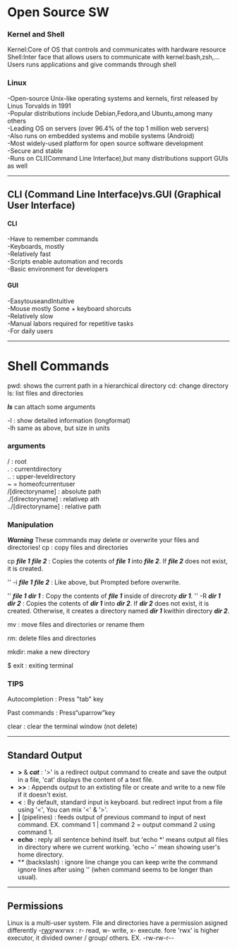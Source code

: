 # Open Source SW

### Kernel and Shell

Kernel:Core of OS that controls and communicates with hardware resource
Shell:Inter face that allows users to communicate with kernel:bash,zsh,…  Users runs applications and give commands through shell

### Linux

-Open-source Unix-like operating systems and kernels, first released by Linus Torvalds in 1991  
-Popular distributions include Debian,Fedora,and Ubuntu,among many others  
-Leading OS on servers (over 96.4% of the top 1 million web servers)  
-Also runs on embedded systems and mobile systems (Android)  
-Most widely-used platform for open source software development  
-Secure and stable  
-Runs on CLI(Command Line Interface),but many distributions support GUIs as well

---
## CLI (Command Line Interface)vs.GUI (Graphical User Interface)
#### CLI

-Have to remember commands  
-Keyboards, mostly  
-Relatively fast  
-Scripts enable automation and records  
-Basic environment for developers

#### GUI

-EasytouseandIntuitive  
-Mouse mostly Some + keyboard shorcuts  
-Relatively slow  
-Manual labors required for repetitive tasks  
-For daily users

---

# Shell Commands

pwd: shows the current path in a hierarchical directory
cd: change directory  
ls: list files and directories

  ***ls*** can attach some arguments 
   
  -l : show detailed information (longformat)  
  -lh same as above, but size in units

 ### arguments
  
  / : root  
  . : currentdirectory  
  .. : upper-leveldirectory  
  ~ = homeofcurrentuser  
  /[directoryname] : absolute path  
  ./[directoryname] : relativep ath  
  ../[directoryname] : relative path

### Manipulation
 ***Warning*** These commands may delete or overwrite your files and directories! 
 cp : copy files and directories
  
  cp ***file 1*** ***file 2*** : Copies the cotents of ***file 1*** into ***file 2***. If ***file 2*** does not exist, it is created. 
  
  '' -i ***file 1*** ***file 2*** : Like above, but Prompted before overwrite. 
  
  '' ***file 1*** ***dir 1*** : Copy the contents of ***file 1*** inside of direcroty ***dir 1***.
  '' -R ***dir 1*** ***dir 2*** : Copies the cotents of ***dir 1*** into ***dir 2***. If ***dir 2*** does not exist, it is created. Otherwise, it creates a directory named ***dir 1*** kwithin directory ***dir 2***.
  
  mv : move files and directories or rename them
  
  rm: delete files and directories

  mkdir: make a new directory

  $ exit : exiting terminal
   

 ### TIPS

 Autocompletion : Press "tab" key 

 Past commands : Press“uparrow”key
 
 clear : clear the terminal window (not delete)

---
## Standard Output
 - **>** & ***cat*** : '>' is a redirect output command to create and save the output in a file, 'cat' displays the content of a text file.
 - **>>** : Appends output to an extisting file or create and write to a new file if it doesn't exist.
 - **<** : By default, standard input is keyboard. but redirect input from a file using '<', You can mix '<' & '>'.
 - **|** (pipelines) : feeds output of previous command to input of next command. EX. command 1 | command 2 = output command 2 using command 1.
 - **echo** : reply all sentence behind itself. but 'echo *' means output all files in directory where we current working. 'echo ~' mean showing user's home directory.
 - **\** (backslash) : ignore line change you can keep write the command ignore lines after using '\' (when command seems to be longer than usual).

---
## Permissions
 Linux is a multi-user system. File and directories have a permission asigned differently
   -<u>rwx</u>rwxrwx : r- read, w- write, x- execute. fore 'rwx' is higher executor, it divided owner / group/ others. EX. -rw-rw-r--
  




 
